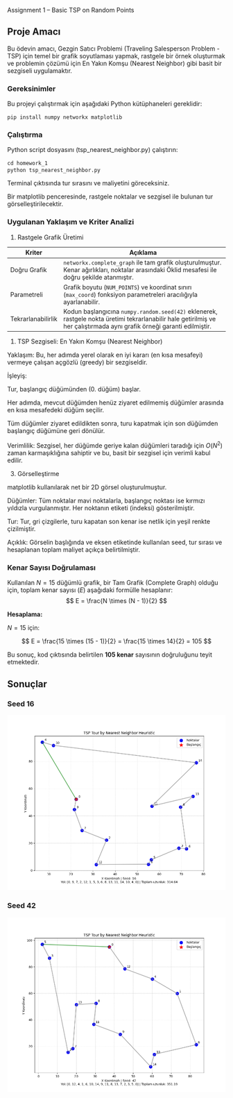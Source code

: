 Assignment 1 – Basic TSP on Random Points

## Proje Amacı

Bu ödevin amacı, Gezgin Satıcı Problemi (Traveling Salesperson Problem - TSP) için temel bir grafik soyutlaması yapmak, rastgele bir örnek oluşturmak ve problemin çözümü için En Yakın Komşu (Nearest Neighbor) gibi basit bir sezgiseli uygulamaktır.

### Gereksinimler

Bu projeyi çalıştırmak için aşağıdaki Python kütüphaneleri gereklidir:
```
pip install numpy networkx matplotlib
```

### Çalıştırma

Python script dosyasını (tsp_nearest_neighbor.py) çalıştırın:
```
cd homework_1
python tsp_nearest_neighbor.py
```

Terminal çıktısında tur sırasını ve maliyetini göreceksiniz.

Bir matplotlib penceresinde, rastgele noktalar ve sezgisel ile bulunan tur görselleştirilecektir.

### Uygulanan Yaklaşım ve Kriter Analizi

1. Rastgele Grafik Üretimi

| Kriter            | Açıklama            |
|-------------------|----------------------------------------------------------------------------------------------------------------------------------------------------------------------------------------------------------------------------|
| Doğru Grafik      | `networkx.complete_graph` ile tam grafik oluşturulmuştur. Kenar ağırlıkları, noktalar arasındaki Öklid mesafesi ile doğru şekilde atanmıştır.                                       |
| Parametreli       | Grafik boyutu (`NUM_POINTS`) ve koordinat sınırı (`max_coord`) fonksiyon parametreleri aracılığıyla ayarlanabilir.                                                                  |
| Tekrarlanabilirlik| Kodun başlangıcına `numpy.random.seed(42)` eklenerek, rastgele nokta üretimi tekrarlanabilir hale getirilmiş ve her çalıştırmada aynı grafik örneği garanti edilmiştir.              |

1. TSP Sezgiseli: En Yakın Komşu (Nearest Neighbor)

Yaklaşım: Bu, her adımda yerel olarak en iyi kararı (en kısa mesafeyi) vermeye çalışan açgözlü (greedy) bir sezgiseldir.

İşleyiş:

Tur, başlangıç düğümünden (0. düğüm) başlar.

Her adımda, mevcut düğümden henüz ziyaret edilmemiş düğümler arasında en kısa mesafedeki düğüm seçilir.

Tüm düğümler ziyaret edildikten sonra, turu kapatmak için son düğümden başlangıç düğümüne geri dönülür.

Verimlilik: Sezgisel, her düğümde geriye kalan düğümleri taradığı için $O(N^2)$ zaman karmaşıklığına sahiptir ve bu, basit bir sezgisel için verimli kabul edilir.

3. Görselleştirme

matplotlib kullanılarak net bir 2D görsel oluşturulmuştur.

Düğümler: Tüm noktalar mavi noktalarla, başlangıç noktası ise kırmızı yıldızla vurgulanmıştır. Her noktanın etiketi (indeksi) gösterilmiştir.

Tur: Tur, gri çizgilerle, turu kapatan son kenar ise netlik için yeşil renkte çizilmiştir.

Açıklık: Görselin başlığında ve eksen etiketinde kullanılan seed, tur sırası ve hesaplanan toplam maliyet açıkça belirtilmiştir.

### Kenar Sayısı Doğrulaması

Kullanılan $N=15$ düğümlü grafik, bir Tam Grafik (Complete Graph) olduğu için, toplam kenar sayısı ($E$) aşağıdaki formülle hesaplanır:
$$
E = \frac{N \times (N - 1)}{2}
$$

**Hesaplama:**

$N = 15$ için:

$$
E = \frac{15 \times (15 - 1)}{2} = \frac{15 \times 14}{2} = 105
$$

Bu sonuç, kod çıktısında belirtilen **105 kenar** sayısının doğruluğunu teyit etmektedir.

## Sonuçlar

### Seed 16
![Seed 16 TSP Nearest Neighbor Figure](https://github.com/ibrahimsezer/BLM5026_Bilgisayar_Oyunlarinda_Yapay_Zeka/raw/main/homework_1/seed16_tsp_nearest_neighbor_figure.png)

### Seed 42
![Seed 42 TSP Nearest Neighbor Figure](https://github.com/ibrahimsezer/BLM5026_Bilgisayar_Oyunlarinda_Yapay_Zeka/raw/main/homework_1/seed42_tsp_nearest_neighbor_figure.png)
